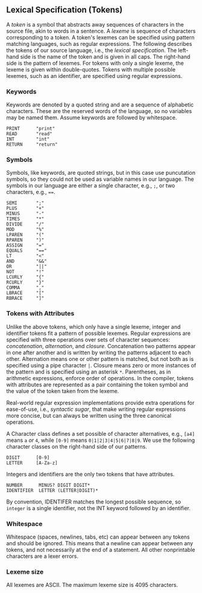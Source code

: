 ## Lexical Specification (Tokens)

A _token_ is a symbol that abstracts away sequences of characters in
the source file, akin to words in a sentence.  A _lexeme_ is sequence
of characters corresponding to a token.  A token's lexemes can be
specified using pattern matching languages, such as regular
expressions.  The following describes the tokens of our source
language, i.e., the _lexical specification_.  The left-hand side is
the name of the token and is given in all caps.  The right-hand side
is the pattern of lexemes.  For tokens with only a single lexeme, the
lexeme is given within double-quotes.  Tokens with multiple possible
lexemes, such as an identifier, are specified using regular
expressions.

### Keywords

Keywords are denoted by a quoted string and are a sequence of alphabetic characters.  These are the reserved words of the language, so no variables may be named them.  Assume keywords are followed by whitespace.

    PRINT      "print"
    READ       "read"
    INT        "int"
    RETURN     "return"

### Symbols

Symbols, like keywords, are quoted strings, but in this case use puncutation symbols, so they could not be used as variable names in our language.  The symbols in our language are either a single character, e.g., `;`, or two characters, e.g., `==`.

    SEMI       ";"
    PLUS       "+"
    MINUS      "-"
    TIMES      "*"
    DIVIDE     "/"
    MOD        "%"
    LPAREN     "("
    RPAREN     ")"
    ASSIGN     "="
    EQUALS     "=="
    LT         "<"
    AND        "&&"
    OR         "||"
    NOT        "!"
    LCURLY     "{"
    RCURLY     "}"
    COMMA      ","
    LBRACE     "["
    RBRACE     "]"

### Tokens with Attributes

Unlike the above tokens, which only have a single lexeme, integer and
identifier tokens fit a pattern of possible lexemes. Regular
expressions are specified with three operations over sets of character
sequences: _concatenation_, _alternation_, and _closure_.
Concatenation two patterns appear in one after another and is written
by writing the patterns adjacent to each other.  Alternation means one
or other pattern is matched, but not both as is specified using a pipe
character `|`.  Closure means zero or more instances of the pattern
and is specified using an asterisk `*`.  Parentheses, as in arithmetic
expressions, enforce order of operations.  In the compiler, tokens
with attributes are represented as a pair containing the token symbol
and the value of the token taken from the lexeme.

Real-world regular expression implementations provide extra operations
for ease-of-use, i.e., _syntactic sugar_, that make writing regular
expressions more concise, but can always be written using the three
canonical operations.

A Character class defines a set possible of character alternatives,
e.g., `[a4]` means `a` _or_ `4`, while `[0-9]` means
`0|1|2|3|4|5|6|7|8|9`.  We use the following character classes on the
right-hand side of our patterns.

    DIGIT      [0-9]
    LETTER     [A-Za-z]

Integers and identifiers are the only two tokens that have attributes. 

    NUMBER      MINUS? DIGIT DIGIT*
    IDENTIFIER  LETTER (LETTER|DIGIT)*

By convention, IDENTIFER matches the longest possible sequence, so `integer` is a single identifier, not the INT keyword followed by an identifier. 

### Whitespace

Whitespace (spaces, newlines, tabs, etc) can appear between any tokens and should be ignored.  This means that a newline can appear between any tokens, and not necessarily at the end of a statement.  All other nonprintable characters are a lexer errors.

### Lexeme size

All lexemes are ASCII.  The maximum lexeme size is 4095 characters.
